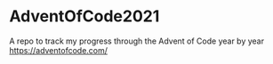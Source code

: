 # AdventOfCode2021

A repo to track my progress through the Advent of Code year by year https://adventofcode.com/
